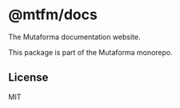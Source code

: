 # @mtfm/docs

The Mutaforma documentation website.

This package is part of the Mutaforma monorepo.

## License

MIT